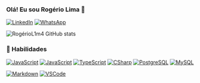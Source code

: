 
### Olá! Eu sou Rogério Lima 🖖



[![LinkedIn](https://img.shields.io/badge/LinkedIn-0077B5?style=for-the-badge&logo=linkedin&logoColor=white)](www.linkedin.com/in/rogério-d-661694131)
[![WhatsApp](https://img.shields.io/badge/WhatsApp-25D366?style=for-the-badge&logo=whatsapp&logoColor=white)](https://api.whatsapp.com/send/?phone=%2B5584996365209&text&type=phone_number&app_absent=0)





![RogérioL1m4 GitHub stats](https://github-readme-stats.vercel.app/api?username=RogérioL1m4&show_icons=true&theme=radical)


### 🚀 Habilidades

[![JavaScript](https://img.shields.io/badge/CSS-239120?&style=for-the-badge&logo=css3&logoColor=white)]()
[![JavaScript](https://img.shields.io/badge/JavaScript-F7DF1E?style=for-the-badge&logo=javascript&logoColor=black)]()
[![TypeScript](https://img.shields.io/badge/TypeScript-007ACC?style=for-the-badge&logo=typescript&logoColor=white)]()
[![CSharp](https://img.shields.io/badge/C%23-239120?style=for-the-badge&logo=c-sharp&logoColor=white)]()
[![PostgreSQL](https://img.shields.io/badge/PostgreSQL-316192?style=for-the-badge&logo=postgresql&logoColor=white)]()
[![MySQL](https://img.shields.io/badge/MySQL-00000F?style=for-the-badge&logo=mysql&logoColor=white)]()











[![Markdown](https://img.shields.io/badge/Made%20with-Markdown-1f425f.svg)]()
[![VSCode](https://img.shields.io/badge/Made%20for-VSCode-1f425f.svg)]()



<!--
**RogerioL1m4/RogerioL1m4** is a ✨ _special_ ✨ repository because its `README.md` (this file) appears on your GitHub profile.

Here are some ideas to get you started:

- 🔭 I’m currently working on ...
- 🌱 I’m currently learning ...
- 👯 I’m looking to collaborate on ...
- 🤔 I’m looking for help with ...
- 💬 Ask me about ...
- 📫 How to reach me: ...
- 😄 Pronouns: ...
- ⚡ Fun fact: ...
-->
